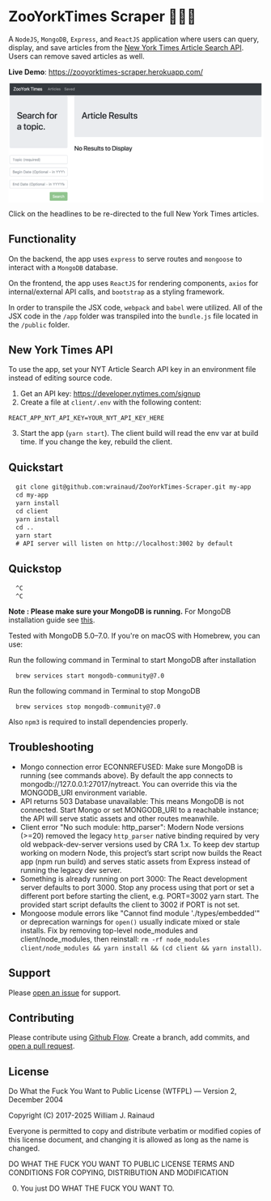 # ZooYorkTimes Scraper :newspaper::apple::statue_of_liberty:
A `NodeJS`, `MongoDB`, `Express`, and `ReactJS` application where users can query, display, and save articles from the [New York Times Article Search API](http://developer.nytimes.com/). Users can remove saved articles as well.

**Live Demo**: https://zooyorktimes-scraper.herokuapp.com/

<img src="images/screenshot.png" alt="ZooYorkTimes-Scraper Screenshot" align="center" />

Click on the headlines to be re-directed to the full New York Times articles.

## Functionality
On the backend, the app uses `express` to serve routes and `mongoose` to interact with a `MongoDB` database.

On the frontend, the app uses `ReactJS` for rendering components, `axios` for internal/external API calls, and `bootstrap` as a styling framework.

In order to transpile the JSX code, `webpack` and `babel` were utilized. All of the JSX  code in the `/app` folder was transpiled into the `bundle.js` file located in the `/public` folder.

## New York Times API
To use the app, set your NYT Article Search API key in an environment file instead of editing source code.

1. Get an API key: https://developer.nytimes.com/signup
2. Create a file at `client/.env` with the following content:

```
REACT_APP_NYT_API_KEY=YOUR_NYT_API_KEY_HERE
```

3. Start the app (`yarn start`). The client build will read the env var at build time. If you change the key, rebuild the client.

## Quickstart

```
  git clone git@github.com:wrainaud/ZooYorkTimes-Scraper.git my-app
  cd my-app
  yarn install
  cd client
  yarn install
  cd ..
  yarn start
  # API server will listen on http://localhost:3002 by default
```

## Quickstop

```
  ^C
  ^C
```

**Note : Please make sure your MongoDB is running.** For MongoDB installation guide see [this](https://www.mongodb.com/docs/manual/installation/).

Tested with MongoDB 5.0–7.0. If you're on macOS with Homebrew, you can use:

Run the following command in Terminal to start MongoDB after installation
```
  brew services start mongodb-community@7.0
```

Run the following command in Terminal to stop MongoDB
```
  brew services stop mongodb-community@7.0
```

Also `npm3` is required to install dependencies properly.

Troubleshooting
---------------
- Mongo connection error ECONNREFUSED: Make sure MongoDB is running (see commands above). By default the app connects to mongodb://127.0.0.1:27017/nytreact. You can override this via the MONGODB_URI environment variable.
- API returns 503 Database unavailable: This means MongoDB is not connected. Start Mongo or set MONGODB_URI to a reachable instance; the API will serve static assets and other routes meanwhile.
- Client error "No such module: http_parser": Modern Node versions (>=20) removed the legacy `http_parser` native binding required by very old webpack-dev-server versions used by CRA 1.x. To keep dev startup working on modern Node, this project’s start script now builds the React app (npm run build) and serves static assets from Express instead of running the legacy dev server.
- Something is already running on port 3000: The React development server defaults to port 3000. Stop any process using that port or set a different port before starting the client, e.g. PORT=3002 yarn start. The provided start script defaults the client to 3002 if PORT is not set.
- Mongoose module errors like "Cannot find module './types/embedded'" or deprecation warnings for `open()` usually indicate mixed or stale installs. Fix by removing top-level node_modules and client/node_modules, then reinstall: `rm -rf node_modules client/node_modules && yarn install && (cd client && yarn install)`.

Support
-------

Please [open an issue](https://github.com/wrainaud/ZooYorkTimes-Scraper/new) for support.

Contributing
-------

Please contribute using [Github Flow](https://guides.github.com/introduction/flow/). Create a branch, add commits, and [open a pull request](https://github.com/wrainaud/ZooYorkTimes-Scraper/compare/).

License
-------

Do What the Fuck You Want to Public License (WTFPL) — Version 2, December 2004

Copyright (C) 2017-2025 William J. Rainaud

Everyone is permitted to copy and distribute verbatim or modified copies of this license document, and changing it is allowed as long as the name is changed.

DO WHAT THE FUCK YOU WANT TO PUBLIC LICENSE
TERMS AND CONDITIONS FOR COPYING, DISTRIBUTION AND MODIFICATION

0. You just DO WHAT THE FUCK YOU WANT TO.
